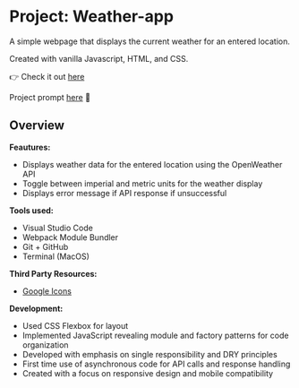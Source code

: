 # Project: Weather-app

A simple webpage that displays the current weather for an entered location.

Created with vanilla Javascript, HTML, and CSS.

👉 Check it out [here](https://jmarti71.github.io/weather-app/)

Project prompt [here](https://www.theodinproject.com/lessons/node-path-javascript-weather-app) 📝

## Overview

**Feautures:**
- Displays weather data for the entered location using the OpenWeather API
- Toggle between imperial and metric units for the weather display
- Displays error message if API response if unsuccessful


**Tools used:**
- Visual Studio Code
- Webpack Module Bundler
- Git + GitHub
- Terminal (MacOS)

**Third Party Resources:**
- [Google Icons](https://fonts.google.com/icons)

**Development:**
- Used CSS Flexbox for layout
- Implemented JavaScript revealing module and factory patterns for code organization
- Developed with emphasis on single responsibility and DRY principles
- First time use of asynchronous code for API calls and response handling
- Created with a focus on responsive design and mobile compatibility